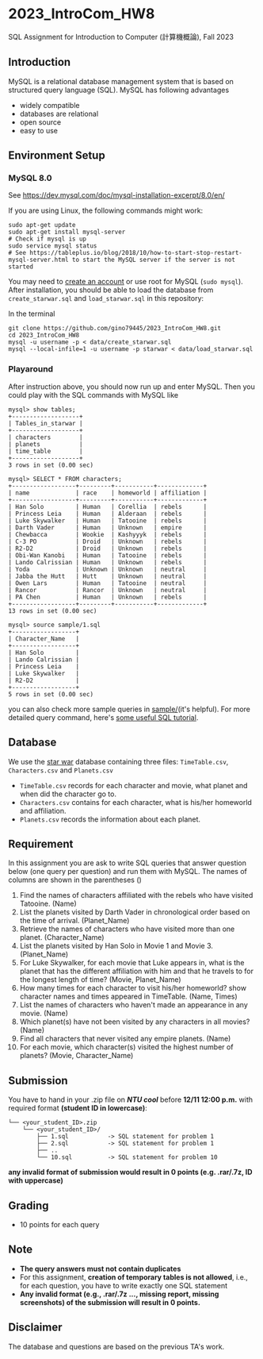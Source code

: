 # 2023_IntroCom_HW8
SQL Assignment for Introduction to Computer (計算機概論), Fall 2023

## Introduction
MySQL is a relational database management system that is based on structured query language (SQL). MySQL has following advantages
- widely compatible
- databases are relational
- open source 
- easy to use

## Environment Setup

### MySQL 8.0

See https://dev.mysql.com/doc/mysql-installation-excerpt/8.0/en/

If you are using Linux, the following commands might work:
```
sudo apt-get update
sudo apt-get install mysql-server
# Check if mysql is up
sudo service mysql status
# See https://tableplus.io/blog/2018/10/how-to-start-stop-restart-mysql-server.html to start the MySQL server if the server is not started
```

You may need to [create an account](https://dev.mysql.com/doc/refman/8.0/en/create-user.html) or use root for MySQL (`sudo mysql`).
After installation, you should be able to load the database from `create_starwar.sql` and `load_starwar.sql` in this repository:

In the terminal
```
git clone https://github.com/gino79445/2023_IntroCom_HW8.git 
cd 2023_IntroCom_HW8
mysql -u username -p < data/create_starwar.sql
mysql --local-infile=1 -u username -p starwar < data/load_starwar.sql
```

### Playaround
After instruction above, you should now run up and enter MySQL. Then you could play with the SQL commands with MySQL like
```
mysql> show tables;
+-------------------+
| Tables_in_starwar |
+-------------------+
| characters        |
| planets           |
| time_table        |
+-------------------+
3 rows in set (0.00 sec)

mysql> SELECT * FROM characters;
+------------------+---------+-----------+-------------+
| name             | race    | homeworld | affiliation |
+------------------+---------+-----------+-------------+
| Han Solo         | Human   | Corellia  | rebels      |
| Princess Leia    | Human   | Alderaan  | rebels      |
| Luke Skywalker   | Human   | Tatooine  | rebels      |
| Darth Vader      | Human   | Unknown   | empire      |
| Chewbacca        | Wookie  | Kashyyyk  | rebels      |
| C-3 PO           | Droid   | Unknown   | rebels      |
| R2-D2            | Droid   | Unknown   | rebels      |
| Obi-Wan Kanobi   | Human   | Tatooine  | rebels      |
| Lando Calrissian | Human   | Unknown   | rebels      |
| Yoda             | Unknown | Unknown   | neutral     |
| Jabba the Hutt   | Hutt    | Unknown   | neutral     |
| Owen Lars        | Human   | Tatooine  | neutral     |
| Rancor           | Rancor  | Unknown   | neutral     |
| PA Chen          | Human   | Unknown   | rebels      |
+------------------+---------+-----------+-------------+
13 rows in set (0.00 sec)

mysql> source sample/1.sql
+------------------+
| Character_Name   |
+------------------+
| Han Solo         |
| Lando Calrissian |
| Princess Leia    |
| Luke Skywalker   |
| R2-D2            |
+------------------+
5 rows in set (0.00 sec)
```
you can also check more sample queries in [sample/](sample/)(it's helpful). For more detailed query command, here's [some useful SQL tutorial](https://www.w3schools.com/sql/).

## Database
We use the [star war](https://www.starwars.com/databank) database containing three files: ``TimeTable.csv``, ``Characters.csv`` and ``Planets.csv``
- ``TimeTable.csv`` records for each character and movie, what planet and when did the character go to.
- ``Characters.csv`` contains for each character, what is his/her homeworld and affiliation.
- ``Planets.csv`` records the information about each planet.

## Requirement
In this assignment you are ask to write SQL queries that answer question below (one query per question) and run them with MySQL. The names of columns are shown in the parentheses ()
1. Find the names of characters affiliated with the rebels who have visited Tatooine. (Name) 
2. List the planets visited by Darth Vader in chronological order based on the time of arrival. (Planet_Name)
3. Retrieve the names of characters who have visited more than one planet. (Character_Name)
4. List the planets visited by Han Solo in Movie 1 and Movie 3.(Planet_Name)
5. For Luke Skywalker, for each movie that Luke appears in, what is the planet that has the different affiliation with him and that he travels to for the longest length of time? (Movie, Planet_Name)
6. How many times for each character to visit his/her homeworld? show character names and times appeared in TimeTable. (Name, Times)
7. List the names of characters who haven't made an appearance in any movie. (Name)
8. Which planet(s) have not been visited by any characters in all movies? (Name)
9. Find all characters that never visited any empire planets. (Name)
10. For each movie, which character(s) visited the highest number of planets? (Movie, Character_Name)

## Submission
You have to hand in your .zip file on ***NTU cool*** before **12/11 12:00 p.m.** with required format **(student ID in lowercase)**:
```
└── <your_student_ID>.zip
    └── <your_student_ID>/
        ├── 1.sql           -> SQL statement for problem 1
        ├── 2.sql           -> SQL statement for problem 1
        ├── ..
        └── 10.sql          -> SQL statement for problem 10
```
**any invalid format of submission would result in 0 points (e.g. .rar/.7z, ID with uppercase)**

## Grading 
* 10 points for each query 

## Note

- **The query answers must not contain duplicates**
- For this assignment, **creation of temporary tables is not allowed**, i.e., for each question, you have to write exactly one SQL statement
- **Any invalid format (e.g., .rar/.7z ..., missing report, missing screenshots) of the submission will result in 0 points.**

## Disclaimer
The database and questions are based on the previous TA's work.


